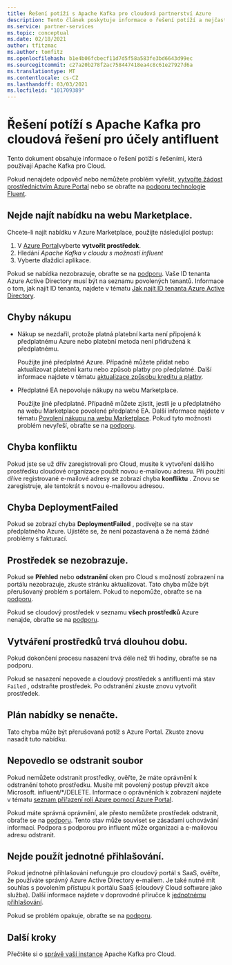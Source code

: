 ```yaml
---
title: Řešení potíží s Apache Kafka pro cloudová partnerství Azure
description: Tento článek poskytuje informace o řešení potíží a nejčastější dotazy k řešení cloudu v Azure v cloudu.
ms.service: partner-services
ms.topic: conceptual
ms.date: 02/18/2021
author: tfitzmac
ms.author: tomfitz
ms.openlocfilehash: b1e4b06fcbecf11d7d5f58a583fe3bd6643d99ec
ms.sourcegitcommit: c27a20b278f2ac758447418ea4c8c61e27927d6a
ms.translationtype: MT
ms.contentlocale: cs-CZ
ms.lasthandoff: 03/03/2021
ms.locfileid: "101709389"
---
```

# <a name="troubleshooting-apache-kafka-for-confluent-cloud-solutions"></a>Řešení potíží s Apache Kafka pro cloudová řešení pro účely antifluent

Tento dokument obsahuje informace o řešení potíží s řešeními, která používají Apache Kafka pro Cloud.

Pokud nenajdete odpověď nebo nemůžete problém vyřešit, [vytvořte žádost prostřednictvím Azure Portal](manage.md#get-support) nebo se obraťte na [podporu technologie Fluent](https://support.confluent.io).

## <a name="cant-find-offer-in-the-marketplace"></a>Nejde najít nabídku na webu Marketplace.

Chcete-li najít nabídku v Azure Marketplace, použijte následující postup:

1. V [Azure Portal](https://portal.azure.com)vyberte **vytvořit prostředek**.
1. Hledání _Apache Kafka v cloudu s možností influent_
1. Vyberte dlaždici aplikace.

Pokud se nabídka nezobrazuje, obraťte se na [podporu](https://support.confluent.io). Vaše ID tenanta Azure Active Directory musí být na seznamu povolených tenantů. Informace o tom, jak najít ID tenanta, najdete v tématu [Jak najít ID tenanta Azure Active Directory](../../active-directory/fundamentals/active-directory-how-to-find-tenant.md).

## <a name="purchase-errors"></a>Chyby nákupu

* Nákup se nezdařil, protože platná platební karta není připojená k předplatnému Azure nebo platební metoda není přidružená k předplatnému.

  Použijte jiné předplatné Azure. Případně můžete přidat nebo aktualizovat platební kartu nebo způsob platby pro předplatné. Další informace najdete v tématu [aktualizace způsobu kreditu a platby](../../cost-management-billing/manage/change-credit-card.md).

* Předplatné EA nepovoluje nákupy na webu Marketplace.

  Použijte jiné předplatné. Případně můžete zjistit, jestli je u předplatného na webu Marketplace povolené předplatné EA. Další informace najdete v tématu [Povolení nákupu na webu Marketplace](../../cost-management-billing/manage/ea-azure-marketplace.md#enabling-azure-marketplace-purchases). Pokud tyto možnosti problém nevyřeší, obraťte se na [podporu](https://support.confluent.io).

## <a name="conflict-error"></a>Chyba konfliktu

Pokud jste se už dřív zaregistrovali pro Cloud, musíte k vytvoření dalšího prostředku cloudové organizace použít novou e-mailovou adresu. Při použití dříve registrované e-mailové adresy se zobrazí chyba **konfliktu** . Znovu se zaregistruje, ale tentokrát s novou e-mailovou adresou.

## <a name="deploymentfailed-error"></a>Chyba DeploymentFailed

Pokud se zobrazí chyba **DeploymentFailed** , podívejte se na stav předplatného Azure. Ujistěte se, že není pozastavená a že nemá žádné problémy s fakturací.

## <a name="resource-isnt-displayed"></a>Prostředek se nezobrazuje.

Pokud se **Přehled** nebo **odstranění** oken pro Cloud s možností zobrazení na portálu nezobrazuje, zkuste stránku aktualizovat. Tato chyba může být přerušovaný problém s portálem. Pokud to nepomůže, obraťte se na [podporu](https://support.confluent.io).

Pokud se cloudový prostředek v seznamu **všech prostředků** Azure nenajde, obraťte se na [podporu](https://support.confluent.io).

## <a name="resource-creation-takes-long-time"></a>Vytváření prostředků trvá dlouhou dobu.

Pokud dokončení procesu nasazení trvá déle než tři hodiny, obraťte se na podporu.

Pokud se nasazení nepovede a cloudový prostředek s antifluenti má stav `Failed` , odstraňte prostředek. Po odstranění zkuste znovu vytvořit prostředek.

## <a name="offer-plan-doesnt-load"></a>Plán nabídky se nenačte.

Tato chyba může být přerušovaná potíž s Azure Portal. Zkuste znovu nasadit tuto nabídku.

## <a name="unable-to-delete"></a>Nepovedlo se odstranit soubor

Pokud nemůžete odstranit prostředky, ověřte, že máte oprávnění k odstranění tohoto prostředku. Musíte mít povolený postup převzít akce Microsoft. influent/*/DELETE. Informace o oprávněních k zobrazení najdete v tématu [seznam přiřazení rolí Azure pomocí Azure Portal](../../role-based-access-control/role-assignments-list-portal.md).

Pokud máte správná oprávnění, ale přesto nemůžete prostředek odstranit, obraťte se na [podporu](https://support.confluent.io). Tento stav může souviset se zásadami uchovávání informací. Podpora s podporou pro influent může organizaci a e-mailovou adresu odstranit.

## <a name="unable-to-use-single-sign-on"></a>Nejde použít jednotné přihlašování.

Pokud jednotné přihlašování nefunguje pro cloudový portál s SaaS, ověřte, že používáte správný Azure Active Directory e-mailem. Je také nutné mít souhlas s povolením přístupu k portálu SaaS (cloudový Cloud software jako služba). Další informace najdete v doprovodné příručce k [jednotnému přihlašování](manage.md#single-sign-on).

Pokud se problém opakuje, obraťte se na [podporu](https://support.confluent.io).

## <a name="next-steps"></a>Další kroky

Přečtěte si o [správě vaší instance](manage.md) Apache Kafka pro Cloud.
